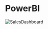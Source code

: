 # PowerBI



![SalesDashboard](https://github.com/Jameshunter1/PowerBI/assets/90528783/25e816ca-56de-46f3-a659-cd65aba8ed8b)
